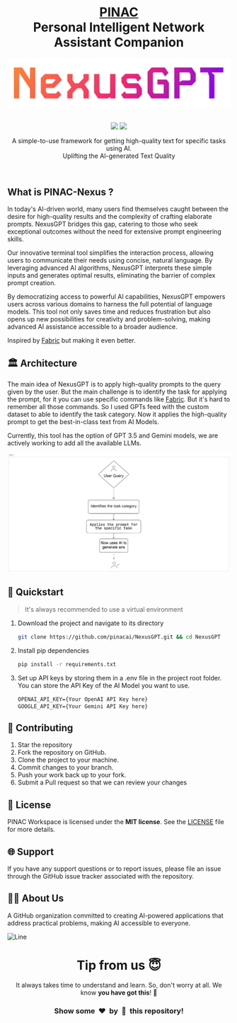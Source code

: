 <div align="center">

<h1 style="border-bottom: none">
    <b><a href="https://github.com/pinacai">PINAC</a></b><br>
    Personal Intelligent Network Assistant Companion
</h1>

<img src="https://github.com/pinacai/NexusGPT/blob/main/assets/header_image.png" alt="header image">

<br>
<br>

[![](https://forthebadge.com/images/badges/built-with-love.svg)](https://forthebadge.com)
[![](https://forthebadge.com/images/badges/made-with-python.svg)](https://forthebadge.com)

A simple-to-use framework for getting high-quality text for specific tasks using AI.  
Uplifting the AI-generated Text Quality

</div>

<br />

## What is PINAC-Nexus ?

In today's AI-driven world, many users find themselves caught between the desire for high-quality results and the complexity of crafting elaborate prompts. NexusGPT bridges this gap, catering to those who seek exceptional outcomes without the need for extensive prompt engineering skills.

Our innovative terminal tool simplifies the interaction process, allowing users to communicate their needs using concise, natural language. By leveraging advanced AI algorithms, NexusGPT interprets these simple inputs and generates optimal results, eliminating the barrier of complex prompt creation.

By democratizing access to powerful AI capabilities, NexusGPT empowers users across various domains to harness the full potential of language models. This tool not only saves time and reduces frustration but also opens up new possibilities for creativity and problem-solving, making advanced AI assistance accessible to a broader audience.

Inspired by <a href="https://github.com/danielmiessler/fabric">Fabric</a> but making it even better.

## 🏛️ Architecture

The main idea of NexusGPT is to apply high-quality prompts to the query given by the user. But the main challenge is to identify the task for applying the prompt, for it you can use specific commands like <a href="https://github.com/danielmiessler/fabric">Fabric</a>. But it's hard to remember all those commands. So I used GPTs feed with the custom dataset to able to identify the task category. Now it applies the high-quality prompt to get the best-in-class text from AI Models.

Currently, this tool has the option of GPT 3.5 and Gemini models, we are actively working to add all the available LLMs.

<img src="https://github.com/pinacai/NexusGPT/blob/main/assets/Architecture_Diagram.svg" alt="Architecture Diagram">


## 🚀 Quickstart

> It's always recommended to use a virtual environment

1. Download the project and navigate to its directory
   ```bash
   git clone https://github.com/pinacai/NexusGPT.git && cd NexusGPT
   ```

2. Install pip dependencies
   ```bash
   pip install -r requirements.txt
   ```

3. Set up API keys by storing them in a .env file in the project root folder. You can store the API Key of the AI Model you want to use.
   ```
   OPENAI_API_KEY={Your OpenAI API Key here}
   GOOGLE_API_KEY={Your Gemini API Key here}
   ```

## 🎉 Contributing

1. Star the repository
2. Fork the repository on GitHub.
3. Clone the project to your machine.
4. Commit changes to your branch.
5. Push your work back up to your fork.
6. Submit a Pull request so that we can review your changes

## 📝 License

PINAC Workspace is licensed under the **MIT license**. See the <a href="https://github.com/pinacai/NexusGPT/blob/main/LICENSE">LICENSE</a> file for more details.

## 🌐 Support

If you have any support questions or to report issues, please file an issue through the GitHub issue tracker associated with the repository.

## 🧑‍💻 About Us

A GitHub organization committed to creating AI-powered applications that address practical problems, making AI accessible to everyone.


![Line](https://user-images.githubusercontent.com/85225156/171937799-8fc9e255-9889-4642-9c92-6df85fb86e82.gif)

<div align="center">
  <h1>Tip from us 😇</h1>
  <p>It always takes time to understand and learn. So, don't worry at all. We know <b>you have got this</b>! 💪</p>
  <h3>Show some &nbsp;❤️&nbsp; by &nbsp;🌟&nbsp; this repository!</h3>
</div>

